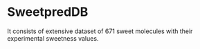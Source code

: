 # SweetpredDB

It consists of extensive dataset of 671 sweet molecules with their experimental sweetness values.
